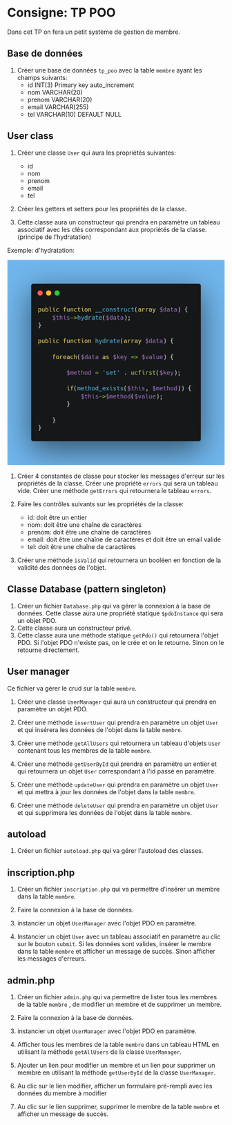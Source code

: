# Consigne: TP POO
Dans cet TP on fera un petit système de gestion de membre.

## Base de données

1. Créer une base de données `tp_poo` avec la table `membre` ayant les champs suivants:
    - id INT(3) Primary key auto_increment
    - nom VARCHAR(20)
    - prenom VARCHAR(20)
    - email VARCHAR(255)
    - tel VARCHAR(10) DEFAULT NULL

## User class

1. Créer une classe `User` qui aura les propriétés suivantes:
    - id
    - nom
    - prenom
    - email
    - tel

2. Créer les getters et setters pour les propriétés de la classe.

3. Cette classe aura un constructeur qui prendra en paramètre un tableau associatif avec les clés correspondant aux propriétés de la classe.(principe de l'hydratation)

Exemple: d'hydratation:

![Exemple: d'hydratation](hydrataion.png)


1. Créer 4 constantes de classe pour stocker les messages d'erreur sur les propriétés de la classe. Créer une propriété `errors` qui sera un tableau vide. Créer une méthode `getErrors` qui retournera le tableau `errors`.

2. Faire les contrôles suivants sur les propriétés de la classe:
    - id: doit être un entier
    - nom: doit être une chaîne de caractères
    - prenom: doit être une chaîne de caractères
    - email: doit être une chaîne de caractères et doit être un email valide
    - tel: doit être une chaîne de caractères

3. Créer une méthode `isValid` qui retournera un booléen en fonction de la validité des données de l'objet.

## Classe Database (pattern singleton)

1. Créer un fichier `Database.php` qui va gérer la connexion à la base de données. Cette classe aura une propriété statique `$pdoInstance` qui sera un objet PDO.
2. Cette classe aura un constructeur privé.
3. Cette classe aura une méthode statique `getPdo()` qui retournera l'objet PDO. Si l'objet PDO n'existe pas, on le crée et on le retourne. Sinon on le retourne directement. 


## User manager
Ce fichier va gérer le crud sur la table `membre`.

1. Créer une classe `UserManager` qui aura un constructeur qui prendra en paramètre un objet PDO.

2. Créer une méthode `insertUser` qui prendra en paramètre un objet `User` et qui insérera les données de l'objet dans la table `membre`.

3. Créer une méthode `getAllUsers` qui retournera un tableau d'objets `User` contenant tous les membres de la table `membre`.

4. Créer une méthode `getUserById` qui prendra en paramètre un entier et qui retournera un objet `User` correspondant à l'id passé en paramètre.

5. Créer une méthode `updateUser` qui prendra en paramètre un objet `User` et qui mettra à jour les données de l'objet dans la table `membre`.

6. Créer une méthode `deleteUser` qui prendra en paramètre un objet `User` et qui supprimera les données de l'objet dans la table `membre`.

## autoload

1. Créer un fichier `autoload.php` qui va gérer l'autoload des classes.


## inscription.php

1. Créer un fichier `inscription.php` qui va permettre d'insérer un membre dans la table `membre`.

2. Faire la connexion à la base de données.

3. instancier un objet `UserManager` avec l'objet PDO en paramètre.

4. Instancier un objet `User` avec un tableau associatif en paramètre au clic sur le bouton `submit`. Si les données sont valides, insérer le membre dans la table `membre` et afficher un message de succès. Sinon afficher les messages d'erreurs.

## admin.php

1. Créer un fichier `admin.php` qui va permettre de lister tous les membres de la table `membre` , de modifier un membre et de supprimer un membre.

2. Faire la connexion à la base de données.

3. instancier un objet `UserManager` avec l'objet PDO en paramètre.

4. Afficher tous les membres de la table `membre` dans un tableau HTML en utilisant la méthode `getAllUsers` de la classe `UserManager`.

5. Ajouter un lien pour modifier un membre et un lien pour supprimer un membre en utilisant la méthode `getUserById` de la classe `UserManager`.

6. Au clic sur le lien modifier, afficher un formulaire pré-rempli avec les données du membre à modifier

7. Au clic sur le lien supprimer, supprimer le membre de la table `membre` et afficher un message de succès.